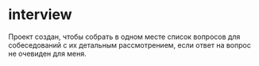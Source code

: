 # interview
Проект создан, чтобы собрать в одном месте список вопросов для собеседований с их детальным рассмотрением, если ответ на вопрос не очевиден для меня.